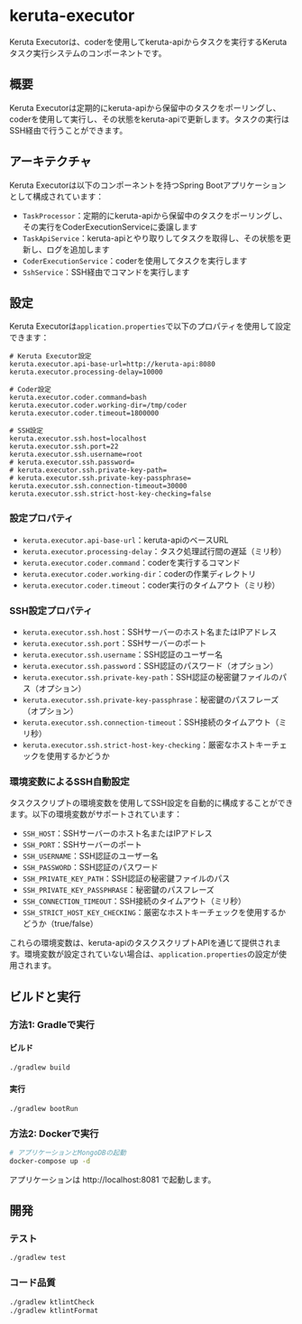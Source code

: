 # keruta-executor

Keruta Executorは、coderを使用してkeruta-apiからタスクを実行するKerutaタスク実行システムのコンポーネントです。

## 概要

Keruta Executorは定期的にkeruta-apiから保留中のタスクをポーリングし、coderを使用して実行し、その状態をkeruta-apiで更新します。タスクの実行はSSH経由で行うことができます。

## アーキテクチャ

Keruta Executorは以下のコンポーネントを持つSpring Bootアプリケーションとして構成されています：

- `TaskProcessor`：定期的にkeruta-apiから保留中のタスクをポーリングし、その実行をCoderExecutionServiceに委譲します
- `TaskApiService`：keruta-apiとやり取りしてタスクを取得し、その状態を更新し、ログを追加します
- `CoderExecutionService`：coderを使用してタスクを実行します
- `SshService`：SSH経由でコマンドを実行します

## 設定

Keruta Executorは`application.properties`で以下のプロパティを使用して設定できます：

```properties
# Keruta Executor設定
keruta.executor.api-base-url=http://keruta-api:8080
keruta.executor.processing-delay=10000

# Coder設定
keruta.executor.coder.command=bash
keruta.executor.coder.working-dir=/tmp/coder
keruta.executor.coder.timeout=1800000

# SSH設定
keruta.executor.ssh.host=localhost
keruta.executor.ssh.port=22
keruta.executor.ssh.username=root
# keruta.executor.ssh.password=
# keruta.executor.ssh.private-key-path=
# keruta.executor.ssh.private-key-passphrase=
keruta.executor.ssh.connection-timeout=30000
keruta.executor.ssh.strict-host-key-checking=false
```

### 設定プロパティ

- `keruta.executor.api-base-url`：keruta-apiのベースURL
- `keruta.executor.processing-delay`：タスク処理試行間の遅延（ミリ秒）
- `keruta.executor.coder.command`：coderを実行するコマンド
- `keruta.executor.coder.working-dir`：coderの作業ディレクトリ
- `keruta.executor.coder.timeout`：coder実行のタイムアウト（ミリ秒）

### SSH設定プロパティ

- `keruta.executor.ssh.host`：SSHサーバーのホスト名またはIPアドレス
- `keruta.executor.ssh.port`：SSHサーバーのポート
- `keruta.executor.ssh.username`：SSH認証のユーザー名
- `keruta.executor.ssh.password`：SSH認証のパスワード（オプション）
- `keruta.executor.ssh.private-key-path`：SSH認証の秘密鍵ファイルのパス（オプション）
- `keruta.executor.ssh.private-key-passphrase`：秘密鍵のパスフレーズ（オプション）
- `keruta.executor.ssh.connection-timeout`：SSH接続のタイムアウト（ミリ秒）
- `keruta.executor.ssh.strict-host-key-checking`：厳密なホストキーチェックを使用するかどうか

### 環境変数によるSSH自動設定

タスクスクリプトの環境変数を使用してSSH設定を自動的に構成することができます。以下の環境変数がサポートされています：

- `SSH_HOST`：SSHサーバーのホスト名またはIPアドレス
- `SSH_PORT`：SSHサーバーのポート
- `SSH_USERNAME`：SSH認証のユーザー名
- `SSH_PASSWORD`：SSH認証のパスワード
- `SSH_PRIVATE_KEY_PATH`：SSH認証の秘密鍵ファイルのパス
- `SSH_PRIVATE_KEY_PASSPHRASE`：秘密鍵のパスフレーズ
- `SSH_CONNECTION_TIMEOUT`：SSH接続のタイムアウト（ミリ秒）
- `SSH_STRICT_HOST_KEY_CHECKING`：厳密なホストキーチェックを使用するかどうか（true/false）

これらの環境変数は、keruta-apiのタスクスクリプトAPIを通じて提供されます。環境変数が設定されていない場合は、`application.properties`の設定が使用されます。

## ビルドと実行

### 方法1: Gradleで実行

#### ビルド

```bash
./gradlew build
```

#### 実行

```bash
./gradlew bootRun
```

### 方法2: Dockerで実行

```bash
# アプリケーションとMongoDBの起動
docker-compose up -d
```

アプリケーションは http://localhost:8081 で起動します。

## 開発

### テスト

```bash
./gradlew test
```

### コード品質

```bash
./gradlew ktlintCheck
./gradlew ktlintFormat
```
